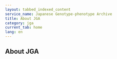 ```yaml
---
layout: tabbed_indexed_content
service_name: Japanese Genotype-phenotype Archive
title: About JGA
category: jga
current_tab: home
lang: en
---
```


## About JGA
